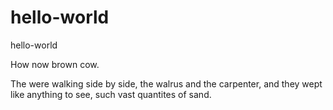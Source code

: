 # hello-world
hello-world

How now brown cow.

The were walking side by side, the walrus and the carpenter, and they wept like anything to see, such vast quantites of sand.
